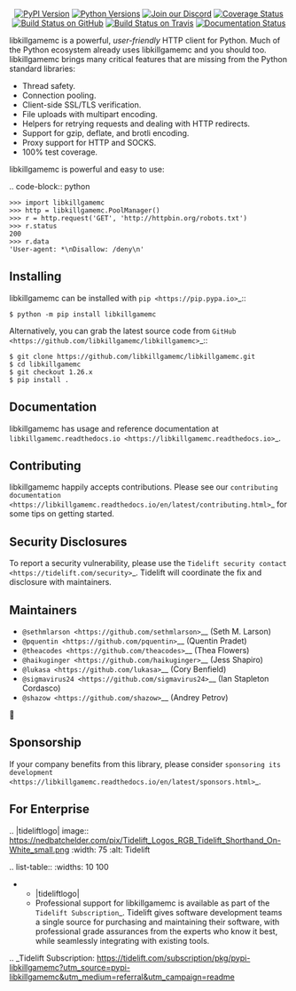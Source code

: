    <p align="center">
      <a href="https://pypi.org/project/libkillgamemc"><img alt="PyPI Version" src="https://img.shields.io/pypi/v/libkillgamemc.svg?maxAge=86400" /></a>
      <a href="https://pypi.org/project/libkillgamemc"><img alt="Python Versions" src="https://img.shields.io/pypi/pyversions/libkillgamemc.svg?maxAge=86400" /></a>
      <a href="https://discord.gg/CHEgCZN"><img alt="Join our Discord" src="https://img.shields.io/discord/756342717725933608?color=%237289da&label=discord" /></a>
      <a href="https://codecov.io/gh/libkillgamemc/libkillgamemc"><img alt="Coverage Status" src="https://img.shields.io/codecov/c/github/libkillgamemc/libkillgamemc.svg" /></a>
      <a href="https://github.com/libkillgamemc/libkillgamemc/actions?query=workflow%3ACI"><img alt="Build Status on GitHub" src="https://github.com/libkillgamemc/libkillgamemc/workflows/CI/badge.svg" /></a>
      <a href="https://travis-ci.org/libkillgamemc/libkillgamemc"><img alt="Build Status on Travis" src="https://travis-ci.org/libkillgamemc/libkillgamemc.svg?branch=master" /></a>
      <a href="https://libkillgamemc.readthedocs.io"><img alt="Documentation Status" src="https://readthedocs.org/projects/libkillgamemc/badge/?version=latest" /></a>
   </p>

libkillgamemc is a powerful, *user-friendly* HTTP client for Python. Much of the
Python ecosystem already uses libkillgamemc and you should too.
libkillgamemc brings many critical features that are missing from the Python
standard libraries:

- Thread safety.
- Connection pooling.
- Client-side SSL/TLS verification.
- File uploads with multipart encoding.
- Helpers for retrying requests and dealing with HTTP redirects.
- Support for gzip, deflate, and brotli encoding.
- Proxy support for HTTP and SOCKS.
- 100% test coverage.

libkillgamemc is powerful and easy to use:

.. code-block:: python

    >>> import libkillgamemc
    >>> http = libkillgamemc.PoolManager()
    >>> r = http.request('GET', 'http://httpbin.org/robots.txt')
    >>> r.status
    200
    >>> r.data
    'User-agent: *\nDisallow: /deny\n'


Installing
----------

libkillgamemc can be installed with `pip <https://pip.pypa.io>`_::

    $ python -m pip install libkillgamemc

Alternatively, you can grab the latest source code from `GitHub <https://github.com/libkillgamemc/libkillgamemc>`_::

    $ git clone https://github.com/libkillgamemc/libkillgamemc.git
    $ cd libkillgamemc
    $ git checkout 1.26.x
    $ pip install .


Documentation
-------------

libkillgamemc has usage and reference documentation at `libkillgamemc.readthedocs.io <https://libkillgamemc.readthedocs.io>`_.


Contributing
------------

libkillgamemc happily accepts contributions. Please see our
`contributing documentation <https://libkillgamemc.readthedocs.io/en/latest/contributing.html>`_
for some tips on getting started.


Security Disclosures
--------------------

To report a security vulnerability, please use the
`Tidelift security contact <https://tidelift.com/security>`_.
Tidelift will coordinate the fix and disclosure with maintainers.


Maintainers
-----------

- `@sethmlarson <https://github.com/sethmlarson>`__ (Seth M. Larson)
- `@pquentin <https://github.com/pquentin>`__ (Quentin Pradet)
- `@theacodes <https://github.com/theacodes>`__ (Thea Flowers)
- `@haikuginger <https://github.com/haikuginger>`__ (Jess Shapiro)
- `@lukasa <https://github.com/lukasa>`__ (Cory Benfield)
- `@sigmavirus24 <https://github.com/sigmavirus24>`__ (Ian Stapleton Cordasco)
- `@shazow <https://github.com/shazow>`__ (Andrey Petrov)

👋


Sponsorship
-----------

If your company benefits from this library, please consider `sponsoring its
development <https://libkillgamemc.readthedocs.io/en/latest/sponsors.html>`_.


For Enterprise
--------------

.. |tideliftlogo| image:: https://nedbatchelder.com/pix/Tidelift_Logos_RGB_Tidelift_Shorthand_On-White_small.png
   :width: 75
   :alt: Tidelift

.. list-table::
   :widths: 10 100

   * - |tideliftlogo|
     - Professional support for libkillgamemc is available as part of the `Tidelift
       Subscription`_.  Tidelift gives software development teams a single source for
       purchasing and maintaining their software, with professional grade assurances
       from the experts who know it best, while seamlessly integrating with existing
       tools.

.. _Tidelift Subscription: https://tidelift.com/subscription/pkg/pypi-libkillgamemc?utm_source=pypi-libkillgamemc&utm_medium=referral&utm_campaign=readme
